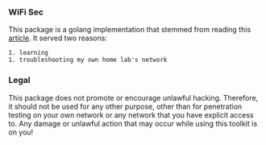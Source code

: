 ### WiFi Sec 
This package is a golang implementation that stemmed from reading
this
[article](https://mrncciew.com/2014/08/16/decrypt-wpa2-psk-using-wireshark/). It served two reasons:

	1. learning
	1. troubleshooting my own home lab's network

### Legal 
This package does not promote or encourage unlawful hacking.
Therefore, it should not be used for any other purpose, other than for penetration
testing on your own network or any network that you have explicit access to.
Any damage or unlawful action that may occur while using this toolkit is on you!
